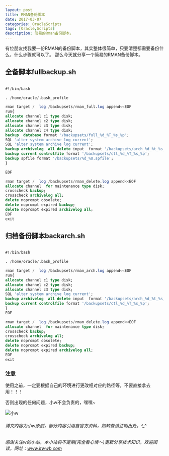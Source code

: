 ```yaml
---
layout: post
title: RMAN备份脚本
date: 2017-03-07
categories: OracleScripts
tags: [Oracle,Scripts]
description: 简易的Rman备份脚本。
---
```



有位朋友找我要一份RMAN的备份脚本，其实整体很简单，只要清楚都需要备份什么，什么步骤就可以了。
那么今天就分享一个简易的RMAN备份脚本。

## 全备脚本fullbackup.sh

```sql
 
#!/bin/bash

. /home/oracle/.bash_profile 

rman target /  log /backupsets/rman_full.log append<<EOF
run{
allocate channel c1 type disk;
allocate channel c2 type disk;
allocate channel c3 type disk;
allocate channel c4 type disk;
backup  database format '/backupsets/full_%d_%T_%s_%p';
SQL 'alter system archive log current';
SQL 'alter system archive log current';
backup archivelog  all delete input  format '/backupsets/arch_%d_%t_%s_%p'; 
backup current controlfile format '/backupsets/ctl_%d_%T_%s_%p';
backup spfile format '/backupsets/%d_%U.spfile';
}

EOF

rman target /  log /backupsets/rman_delete.log append<<EOF
allocate channel  for maintenance type disk;
crosscheck backup;
crosscheck archivelog all;
delete noprompt obsolete;
delete noprompt expired backup;
delete noprompt expired archivelog all;
EOF
exit

```

## 归档备份脚本backarch.sh

```sql
 
#!/bin/bash

. /home/oracle/.bash_profile 

rman target /  log /backupsets/rman_arch.log append<<EOF
run{
allocate channel c1 type disk;
allocate channel c2 type disk;
allocate channel c3 type disk;
SQL 'alter system archive log current';
backup archivelog  all delete input  format '/backupsets/arch_%d_%t_%s_%p'; 
backup current controlfile format '/backupsets/ctl_%d_%T_%s_%p';
}
EOF

rman target /  log /backupsets/rman_delete.log append<<EOF
allocate channel  for maintenance type disk;
crosscheck backup;
crosscheck archivelog all;
delete noprompt obsolete;
delete noprompt expired backup;
delete noprompt expired archivelog all;
EOF
exit

```


### 注意

使用之前，一定要根据自己的环境进行更改相对应的路径等，不要直接拿去用！！！

否则出现的任何问题，小w不会负责的，嘿嘿~





![小w](https://wx2.sinaimg.cn/mw1024/891ecf4fly1fr361nvrcnj207w07sad7.jpg)

###### 博文内容为小w原创，部分内容引用自官方资料，如转载请注明出处。^_^

###### 感谢关注w的小站，本小站将不定期(完全看心情～)更新分享技术知识，欢迎阅读，网址：www.itwwb.com



